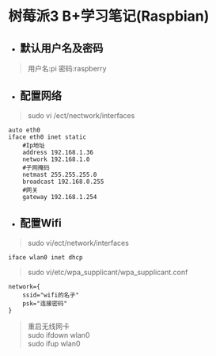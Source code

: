 # 树莓派3 B+学习笔记(Raspbian)
- ##  默认用户名及密码 
>用户名:pi 密码:raspberry
- ## 配置网络
>sudo vi /ect/nectwork/interfaces 
    
    auto eth0
    iface eth0 inet static
        #Ip地址
        address 192.168.1.36          
        network 192.168.1.0    
        #子网掩码
        netmast 255.255.255.0
        broadcast 192.168.0.255
        #网关
        gateway 192.168.1.254

- ## 配置Wifi
>sudo vi/ect/network/interfaces

    iface wlan0 inet dhcp
>sudo vi/etc/wpa_supplicant/wpa_supplicant.conf
     
    network={
        ssid="wifi的名子"
        psk="连接密码"
    }
>重启无线网卡  
sudo ifdown wlan0  
sudo ifup wlan0